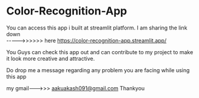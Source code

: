 # Color-Recognition-App
 
You can access this app i built at streamlit platform. I am sharing the link down  
----->>>>>>     here https://color-recognition-app.streamlit.app/



You Guys can check this app out and can contribute to my project to make it look more creative and attractive. 

Do drop me a message regarding any problem you are facing while using this app

my gmail--->>> aakuakash091@gmail.com
Thankyou 
